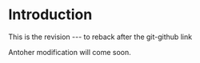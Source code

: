 # Introduction
This is the revision --- to reback after the git-github link

Antoher modification will come soon.
